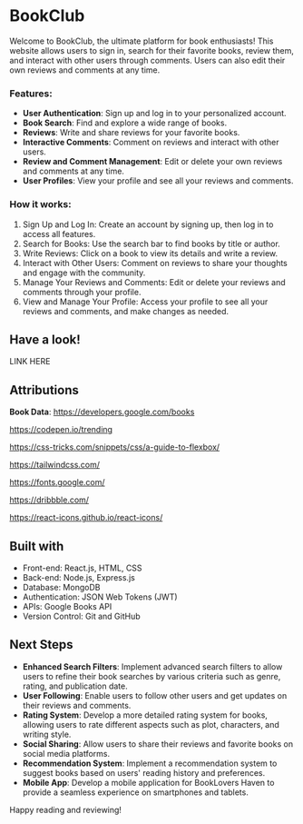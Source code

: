 # BookClub

Welcome to BookClub, the ultimate platform for book enthusiasts! This website allows users to sign in, search for their favorite books, review them, and interact with other users through comments. Users can also edit their own reviews and comments at any time.

### Features:

* **User Authentication**: Sign up and log in to your personalized account.
* **Book Search**: Find and explore a wide range of books.
* **Reviews**: Write and share reviews for your favorite books.
* **Interactive Comments**: Comment on reviews and interact with other users.
* **Review and Comment Management**: Edit or delete your own reviews and comments at any time.
* **User Profiles**: View your profile and see all your reviews and comments.

### How it works:

1. Sign Up and Log In: Create an account by signing up, then log in to access all features.
2. Search for Books: Use the search bar to find books by title or author.
3. Write Reviews: Click on a book to view its details and write a review.
4. Interact with Other Users: Comment on reviews to share your thoughts and engage with the community.
5. Manage Your Reviews and Comments: Edit or delete your reviews and comments through your profile.
6. View and Manage Your Profile: Access your profile to see all your reviews and comments, and make changes as needed.

## Have a look!

LINK HERE

## Attributions

**Book Data**: https://developers.google.com/books

https://codepen.io/trending

https://css-tricks.com/snippets/css/a-guide-to-flexbox/ 

https://tailwindcss.com/ 

https://fonts.google.com/ 

https://dribbble.com/

https://react-icons.github.io/react-icons/ 

## Built with

* Front-end: React.js, HTML, CSS
* Back-end: Node.js, Express.js
* Database: MongoDB
* Authentication: JSON Web Tokens (JWT)
* APIs: Google Books API
* Version Control: Git and GitHub

## Next Steps

* **Enhanced Search Filters**: Implement advanced search filters to allow users to refine their book searches by various criteria such as genre, rating, and publication date.
* **User Following**: Enable users to follow other users and get updates on their reviews and comments.
* **Rating System**: Develop a more detailed rating system for books, allowing users to rate different aspects such as plot, characters, and writing style.
* **Social Sharing**: Allow users to share their reviews and favorite books on social media platforms.
* **Recommendation System**: Implement a recommendation system to suggest books based on users' reading history and preferences.
* **Mobile App**: Develop a mobile application for BookLovers Haven to provide a seamless experience on smartphones and tablets.

Happy reading and reviewing!
